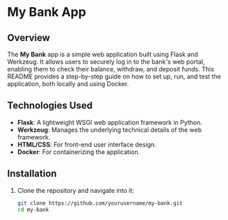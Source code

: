 # My Bank App

## Overview
The **My Bank** app is a simple web application built using Flask and Werkzeug. It allows users to securely log in to the bank's web portal, enabling them to check their balance, withdraw, and deposit funds. This README provides a step-by-step guide on how to set up, run, and test the application, both locally and using Docker.

## Technologies Used
- **Flask**: A lightweight WSGI web application framework in Python.
- **Werkzeug**: Manages the underlying technical details of the web framework.
- **HTML/CSS**: For front-end user interface design.
- **Docker**: For containerizing the application.

## Installation
1. Clone the repository and navigate into it:
   ```bash
   git clone https://github.com/yourusername/my-bank.git
   cd my-bank
   ```

   

